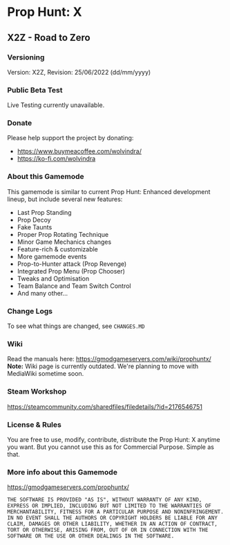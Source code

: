 # Prop Hunt: X
## X2Z - Road to Zero

### Versioning
Version: X2Z, Revision: 25/06/2022 (dd/mm/yyyy)

### Public Beta Test
Live Testing currently unavailable.

### Donate
Please help support the project by donating:  
- https://www.buymeacoffee.com/wolvindra/
- https://ko-fi.com/wolvindra

### About this Gamemode
This gamemode is similar to current Prop Hunt: Enhanced development lineup, but include several new features:

- Last Prop Standing
- Prop Decoy
- Fake Taunts
- Proper Prop Rotating Technique
- Minor Game Mechanics changes
- Feature-rich & customizable
- More gamemode events
- Prop-to-Hunter attack (Prop Revenge)
- Integrated Prop Menu (Prop Chooser)
- Tweaks and Optimisation
- Team Balance and Team Switch Control
- And many other...

### Change Logs
To see what things are changed, see `CHANGES.MD`

### Wiki
Read the manuals here: https://gmodgameservers.com/wiki/prophuntx/  
**Note:** Wiki page is currently outdated. We're planning to move with MediaWiki sometime soon.

### Steam Workshop
https://steamcommunity.com/sharedfiles/filedetails/?id=2176546751

### License & Rules
You are free to use, modify, contribute, distribute the Prop Hunt: X anytime you want. But you cannot use this as for Commercial Purpose. Simple as that.

### More info about this Gamemode
https://gmodgameservers.com/prophuntx/

```
THE SOFTWARE IS PROVIDED "AS IS", WITHOUT WARRANTY OF ANY KIND, EXPRESS OR IMPLIED, INCLUDING BUT NOT LIMITED TO THE WARRANTIES OF MERCHANTABILITY, FITNESS FOR A PARTICULAR PURPOSE AND NONINFRINGEMENT.
IN NO EVENT SHALL THE AUTHORS OR COPYRIGHT HOLDERS BE LIABLE FOR ANY CLAIM, DAMAGES OR OTHER LIABILITY, WHETHER IN AN ACTION OF CONTRACT, TORT OR OTHERWISE, ARISING FROM, OUT OF OR IN CONNECTION WITH THE SOFTWARE OR THE USE OR OTHER DEALINGS IN THE SOFTWARE.
```